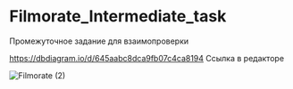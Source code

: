 # Filmorate_Intermediate_task
Промежуточное задание для взаимопроверки

https://dbdiagram.io/d/645aabc8dca9fb07c4ca8194 Ссылка в редакторе

![Filmorate (2)](https://github.com/LipatovKir/Filmorate_Intermediate_task/assets/119127334/56e4a53b-63ee-4a9b-a614-574cd86647fc)

